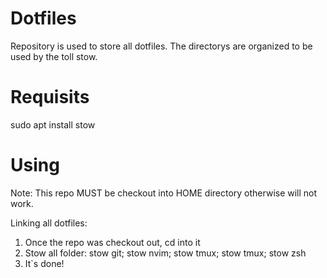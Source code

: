 # Dotfiles
Repository is used to store all dotfiles. The directorys are organized to be used by the toll stow.

# Requisits
sudo apt install stow

# Using
Note: This repo MUST be checkout into HOME directory otherwise will not work.

Linking all dotfiles:
1. Once the repo was checkout out, cd into it
2. Stow all folder: stow git; stow nvim; stow tmux; stow tmux; stow zsh 
3. It`s done!
